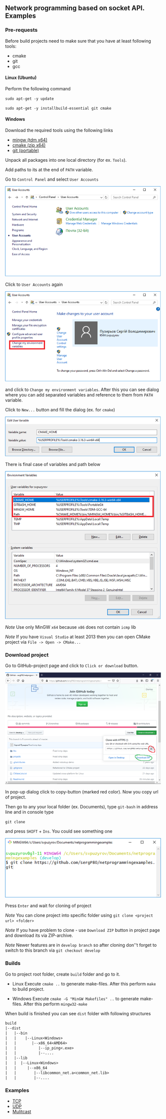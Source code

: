 ## Network programming based on socket API. Examples

### Pre-requests
Before build projects need to make sure that you have at least following tools:
* cmake
* git
* gcc

#### Linux (Ubuntu)
Perform the following command

`sudo apt-get -y update`

`sudo apt-get -y installbuild-essential git cmake`

#### Windows
Download the required tools using the following links
* [mingw (tdm x64)](https://github.com/jmeubank/tdm-gcc/releases/download/v9.2.0-tdm64-1/tdm64-gcc-9.2.0.exe)
* [cmake (zip x64)](https://github.com/Kitware/CMake/releases/download/v3.16.5/cmake-3.16.5-win64-x64.zip)
* [git (portable)](https://github.com/git-for-windows/git/releases/download/v2.25.1.windows.1/PortableGit-2.25.1-64-bit.7z.exe)

Unpack all packages into one local directory (for ex. `Tools`).

Add paths to its at the end of `PATH` variable.

Go to `Control Panel` and select `User Accounts`

![Control Panel](./images/cp_user_accounts.png)

Click to `User Accounts` again

![User Accounts Control Panel](./images/cp_user_accounts_det.png)

and click to `Change my environment variables`. After this you can see
dialog where you can add separated variables and reference to them from `PATH` variable.

Click to `New...` button and fill the dialog (ex. for `cmake`)

![Path variables](./images/path_cmake_var.png)

There is final case of variables and path below

![Path variables](./images/path_vars.png)

*Note* Use only MinGW `x64` because `x86` does not contain `icmp` lib

*Note* If you have `Visual Studio` at least 2013 then you can open CMake project via
`File -> Open -> CMake...`

### Download project

Go to GitHub-project page and click to `Click or download` button.

![GitHub project page](./images/github-page.png)

In pop-up dialog click to copy-button (marked red color). Now you copy url of project.

Then go to any your local folder (ex. Documents), type `git-bash` in address line and 
in console type 

`git clone`

and press `SHIFT` + `Ins`. You could see something one

![Git clone](./images/git-clone.png)

Press `Enter` and wait for cloning of project

*Note* You can clone project into specific folder using `git clone <project url> <folder>`

*Note* If you have problem to clone - use `Download ZIP` button in project page
and download its via ZIP-archive.

*Note* Newer features are in `develop branch` so after cloning don''t forget to switch to 
this branch via `git checkout develop`

### Builds

Go to project root folder, create `build` folder and go to it.

* Linux
   Execute `cmake ..` to generate make-files.
   After this perform `make` to build project.

* Windows
  Execute `cmake -G "MinGW Makefiles" ..` to generate make-files.
  After this perform `mingw32-make`

When build is finished you can see `dist` folder with following structures

```
build
|--dist
|   |--bin
|   |    |--Linux<Windows>
|	|		|--x86_64<AMD64>
|	|		   |--ip_ping<.exe>
|	|		   |--....
|	|--lib
|	|  |--Linux<Windows>
|	|     |--x86_64
|	|        |--libcommon_net.a<common_net.lib>
|	|        |--....
```

### Examples
* [TCP](docs/tcp/tcp.md)
* [UDP](docs/udp/udp.md)
* [Mulitcast](docs/multicast/multicast.md)
